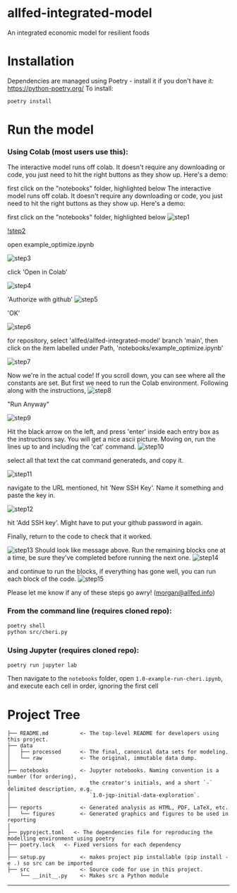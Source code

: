 allfed-integrated-model
==============================

An integrated economic model for resilient foods

# Installation
Dependencies are managed using Poetry - install it if you don't have it: https://python-poetry.org/
To install:
```bash
poetry install
```
# Run the model

### Using Colab (most users use this):
The interactive model runs off colab. It doesn't require any downloading or code, you just need to hit the right buttons as they show up. Here's a demo:

first click on the "notebooks" folder, highlighted below
The interactive model runs off colab. It doesn't require any downloading or code, you just need to hit the right buttons as they show up. Here's a demo:

first click on the "notebooks" folder, highlighted below
![step1](https://github.com/allfed/allfed-integrated-model/step1.png)

[!step2](https://github.com/allfed/allfed-integrated-model/step2.png)

open example_optimize.ipynb

![step3](https://github.com/allfed/allfed-integrated-model/step3.png)

click 'Open in Colab'

![step4](https://github.com/allfed/allfed-integrated-model/step4.png)

'Authorize with github'
![step5](https://github.com/allfed/allfed-integrated-model/step5.png)

'OK'

![step6](https://github.com/allfed/allfed-integrated-model/step6.png)

for repository, select 'allfed/allfed-integrated-model' branch 'main', then click on the item labelled under Path, 'notebooks/example_optimize.ipynb'

![step7](https://github.com/allfed/allfed-integrated-model/step7.png)


Now we're in the actual code! If you scroll down, you can see where all the constants are set. But first we need to run the Colab environment. Following along with the instructions,
![step8](https://github.com/allfed/allfed-integrated-model/step8.png)


"Run Anyway"

![step9](https://github.com/allfed/allfed-integrated-model/step9.png)


Hit the black arrow on the left, and press 'enter' inside each entry box as the instructions say.
You will get a nice ascii picture.
Moving on, run the lines up to and including the 'cat' command.
![step10](https://github.com/allfed/allfed-integrated-model/step10.png)

select all that text the cat command generateds, and copy it.

![step11](https://github.com/allfed/allfed-integrated-model/step11.png)

navigate to the URL mentioned, hit 'New SSH Key'. Name it something and paste the key in.

![step12](https://github.com/allfed/allfed-integrated-model/step12.png)


hit 'Add SSH key'. Might have to put your github password in again.

Finally, return to the code to check that it worked.

![step13](https://github.com/allfed/allfed-integrated-model/step13.png)
Should look like message above.
Run the remaining blocks one at a time, be sure they've completed before running the next one.
![step14](https://github.com/allfed/allfed-integrated-model/step14.png)

and continue to run the blocks, if everything has gone well, you can run each block of the code.
![step15](https://github.com/allfed/allfed-integrated-model/step15.png)

Please let me know if any of these steps go awry! (morgan@allfed.info)

### From the command line (requires cloned repo):
```bash
poetry shell
python src/cheri.py
```

### Using Jupyter (requires cloned repo):
```bash
poetry run jupyter lab
```
Then navigate to the `notebooks` folder, open `1.0-example-run-cheri.ipynb`, and
execute each cell in order, ignoring the first cell

# Project Tree

    ├── README.md          <- The top-level README for developers using this project.
    ├── data
    │   ├── processed      <- The final, canonical data sets for modeling.
    │   └── raw            <- The original, immutable data dump.
    │
    ├── notebooks          <- Jupyter notebooks. Naming convention is a number (for ordering),
    │                         the creator's initials, and a short `-` delimited description, e.g.
    │                         `1.0-jqp-initial-data-exploration`.
    │
    ├── reports            <- Generated analysis as HTML, PDF, LaTeX, etc.
    │   └── figures        <- Generated graphics and figures to be used in reporting
    │
    ├── pyproject.toml   <- The dependencies file for reproducing the modelling environment using poetry
    ├── poetry.lock   <- Fixed versions for each dependency
    │
    ├── setup.py           <- makes project pip installable (pip install -e .) so src can be imported
    ├── src                <- Source code for use in this project.
        └── __init__.py    <- Makes src a Python module

--------
